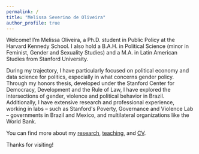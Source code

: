 ```yaml
---
permalink: /
title: "Melissa Severino de Oliveira"
author_profile: true
---
```


Welcome! I’m Melissa Oliveira, a Ph.D. student in Public Policy at the Harvard Kennedy School. I also hold a B.A.H. in Political Science (minor in Feminist, Gender and Sexuality Studies) and a M.A. in Latin American Studies from Stanford University. 

During my trajectory, I have particularly focused on political economy and data science for politics, especially in what concerns gender policy. Through my honors thesis, developed under the Stanford Center for Democracy, Development and the Rule of Law, I have explored the intersections of gender, violence and political behavior in Brazil. Additionally, I have extensive research and professional experience, working in labs – such as Stanford's Poverty, Governance and Violence Lab – governments in Brazil and Mexico, and multilateral organizations like the World Bank.

You can find more about my [research](/research/), [teaching](/teaching/), and [CV](/cv/).

Thanks for visiting!
